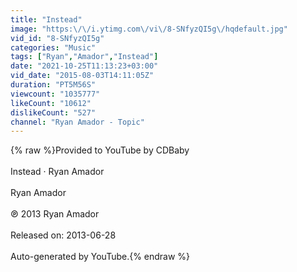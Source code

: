 ```yaml
---
title: "Instead"
image: "https:\/\/i.ytimg.com\/vi\/8-SNfyzQI5g\/hqdefault.jpg"
vid_id: "8-SNfyzQI5g"
categories: "Music"
tags: ["Ryan","Amador","Instead"]
date: "2021-10-25T11:13:23+03:00"
vid_date: "2015-08-03T14:11:05Z"
duration: "PT5M56S"
viewcount: "1035777"
likeCount: "10612"
dislikeCount: "527"
channel: "Ryan Amador - Topic"
---
```

{% raw %}Provided to YouTube by CDBaby<br /><br />Instead · Ryan Amador<br /><br />Ryan Amador<br /><br />℗ 2013 Ryan Amador<br /><br />Released on: 2013-06-28<br /><br />Auto-generated by YouTube.{% endraw %}
